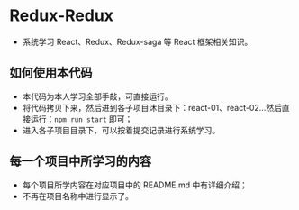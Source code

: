 # Redux-Redux
- 系统学习 React、Redux、Redux-saga 等 React 框架相关知识。

## 如何使用本代码
- 本代码为本人学习全部手敲，可直接运行。
- 将代码拷贝下来，然后进到各子项目沐目录下：react-01、react-02...然后直接运行：`npm run start` 即可；
- 进入各子项目目录下，可以按着提交记录进行系统学习。

## 每一个项目中所学习的内容
- 每个项目所学内容在对应项目中的 README.md 中有详细介绍；
- 不再在项目名称中进行显示了。